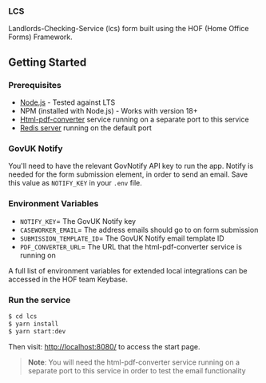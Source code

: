### LCS
Landlords-Checking-Service (lcs) form built using the HOF (Home Office Forms) Framework.

## Getting Started
### Prerequisites
- [Node.js](https://nodejs.org/en/) - Tested against LTS
- NPM (installed with Node.js) - Works with version 18+
- [Html-pdf-converter](https://github.com/UKHomeOffice/html-pdf-converter) service running on a separate port to this service
- [Redis server](http://redis.io/download) running on the default port

### GovUK Notify
You'll need to have the relevant GovNotify API key to run the app. Notify is needed for the form submission element, in order to send an email. Save this value as `NOTIFY_KEY` in your `.env` file. 

### Environment Variables
- `NOTIFY_KEY`= The GovUK Notify key
- `CASEWORKER_EMAIL`= The address emails should go to on form submission
- `SUBMISSION_TEMPLATE_ID`= The GovUK Notify email template ID
- `PDF_CONVERTER_URL`= The URL that the html-pdf-converter service is running on

A full list of environment variables for extended local integrations can be accessed in the HOF team Keybase.

### Run the service
```bash
$ cd lcs
$ yarn install
$ yarn start:dev
```
Then visit: [http://localhost:8080/](http://localhost:8080/) to access the start page.
> **Note**: You will need the html-pdf-converter service running on a separate port to this service in order to test the email functionality